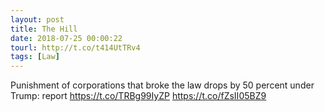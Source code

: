```yaml
---
layout: post
title: The Hill
date: 2018-07-25 00:00:22
tourl: http://t.co/t414UtTRv4
tags: [Law]
---
```

Punishment of corporations that broke the law drops by 50 percent under Trump: report https://t.co/TRBg99IyZP https://t.co/fZsII05BZ9